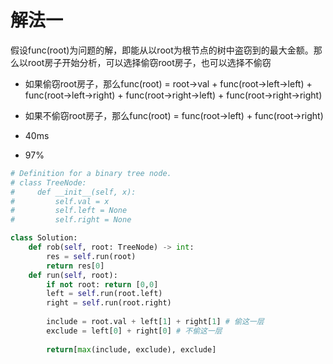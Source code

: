 # 解法一
假设func(root)为问题的解，即能从以root为根节点的树中盗窃到的最大金额。那么以root房子开始分析，可以选择偷窃root房子，也可以选择不偷窃
- 如果偷窃root房子，那么func(root) = root->val + func(root->left->left) + func(root->left->right) + func(root->right->left) + func(root->right->right)
- 如果不偷窃root房子，那么func(root) = func(root->left) + func(root->right)

- 40ms
- 97%

```python
# Definition for a binary tree node.
# class TreeNode:
#     def __init__(self, x):
#         self.val = x
#         self.left = None
#         self.right = None

class Solution:
    def rob(self, root: TreeNode) -> int:
        res = self.run(root)
        return res[0]
    def run(self, root):
        if not root: return [0,0]
        left = self.run(root.left)
        right = self.run(root.right)
        
        include = root.val + left[1] + right[1] # 偷这一层
        exclude = left[0] + right[0] # 不偷这一层
        
        return[max(include, exclude), exclude]
```